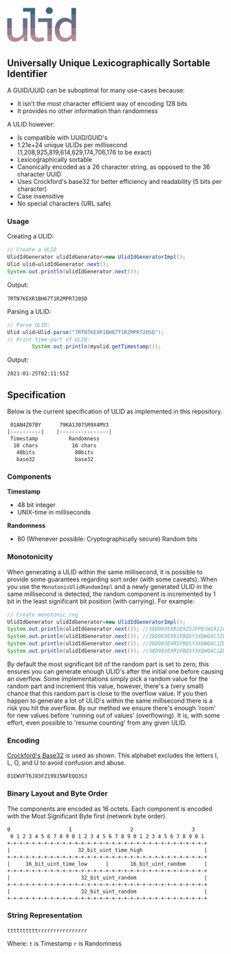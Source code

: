 # <a href='https://github.com/fisenkodv/id-generators/blob/master/src/main/java/net/fisenko/utils/ids/snowflake/README.md'><img src="https://github.com/fisenkodv/id-generators/blob/master/assets/images/ulid/logo.png" height="80px"/></a>

## Universally Unique Lexicographically Sortable Identifier

A GUID/UUID can be suboptimal for many use-cases because:

- It isn't the most character efficient way of encoding 128 bits
- It provides no other information than randomness

A ULID however:

- Is compatible with UUID/GUID's
- 1.21e+24 unique ULIDs per millisecond (1,208,925,819,614,629,174,706,176 to be exact)
- Lexicographically sortable
- Canonically encoded as a 26 character string, as opposed to the 36 character UUID
- Uses Crockford's base32 for better efficiency and readability (5 bits per character)
- Case insensitive
- No special characters (URL safe)

### Usage

Creating a ULID:

```java
// Create a ULID
UlidIdGenerator ulidIdGenerator=new UlidIdGeneratorImpl();
Ulid ulid=ulidIdGenerator.next();
System.out.println(ulidIdGenerator.next());
```

Output:

`7RTN7KEXR1BH67T1R2MPR720SD`

Parsing a ULID:

```java
// Parse ULID:
Ulid ulid=Ulid.parse("7RTN7KEXR1BH67T1R2MPR720SD");
// Print time-part of ULID:
        System.out.println(myulid.getTimestamp());
```

Output:

`2021-01-25T02:11:55Z`

## Specification

Below is the current specification of ULID as implemented in this repository.

```
 01AN4Z07BY      79KA1307SR9X4MV3
|----------|    |----------------|
 Timestamp          Randomness
  10 chars           16 chars
   48bits             80bits
   base32             base32
```

### Components

**Timestamp**

- 48 bit integer
- UNIX-time in milliseconds

**Randomness**

- 80 (Whenever possible: Cryptographically secure) Random bits

### Monotonicity

When generating a ULID within the same millisecond, it is possible to provide some guarantees regarding sort order (with some caveats). When you use the `MonotonicUlidRandomImpl`
and a newly generated ULID in the same millisecond is detected, the random component is incremented by 1 bit in the least significant bit position (with carrying). For example:

```java
// Create monotonic rng
UlidIdGenerator ulidIdGenerator=new UlidIdGeneratorImpl();
System.out.println(ulidIdGenerator.next()); //38D983EXR1EXZSJFPQ7W192JAG
System.out.println(ulidIdGenerator.next()); //38D983EXR1FBQSY3XQWQ4CJZDT
System.out.println(ulidIdGenerator.next()); //38D983EXR1FBQSY3XQWQ4CJZDV
System.out.println(ulidIdGenerator.next()); //38D983EXR1FBQSY3XQWQ4CJZDW
```

By default the most significant bit of the random part is set to zero; this ensures you can generate enough ULID's after the initial one before causing an overflow. Some
implementations simply pick a random value for the random part and increment this value, however, there's a (very small) chance that this random part is close to the overflow
value. If you then happen to generate a lot of ULID's within the same millisecond there is a risk you hit the overflow. By our method we ensure there's enough 'room' for new values
before 'running out of values' (overflowing). It is, with some effort, even possible to 'resume counting' from any given ULID.

### Encoding

[Crockford's Base32](http://www.crockford.com/wrmg/base32.html) is used as shown. This alphabet excludes the letters I, L, O, and U to avoid confusion and abuse.

```
01EWVFT6J83FZ199J5NFEQQ3S3
```

### Binary Layout and Byte Order

The components are encoded as 16 octets. Each component is encoded with the Most Significant Byte first (network byte order).

```
0                   1                   2                   3
 0 1 2 3 4 5 6 7 8 9 0 1 2 3 4 5 6 7 8 9 0 1 2 3 4 5 6 7 8 9 0 1
+-+-+-+-+-+-+-+-+-+-+-+-+-+-+-+-+-+-+-+-+-+-+-+-+-+-+-+-+-+-+-+-+
|                      32_bit_uint_time_high                    |
+-+-+-+-+-+-+-+-+-+-+-+-+-+-+-+-+-+-+-+-+-+-+-+-+-+-+-+-+-+-+-+-+
|     16_bit_uint_time_low      |       16_bit_uint_random      |
+-+-+-+-+-+-+-+-+-+-+-+-+-+-+-+-+-+-+-+-+-+-+-+-+-+-+-+-+-+-+-+-+
|                       32_bit_uint_random                      |
+-+-+-+-+-+-+-+-+-+-+-+-+-+-+-+-+-+-+-+-+-+-+-+-+-+-+-+-+-+-+-+-+
|                       32_bit_uint_random                      |
+-+-+-+-+-+-+-+-+-+-+-+-+-+-+-+-+-+-+-+-+-+-+-+-+-+-+-+-+-+-+-+-+
```

### String Representation

```
ttttttttttrrrrrrrrrrrrrrrr
```

Where:
`t` is Timestamp
`r` is Randomness

